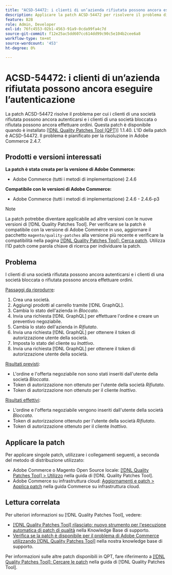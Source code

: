 ```yaml
---
title: "ACSD-54472: i clienti di un’azienda rifiutata possono ancora eseguire l’autenticazione"
description: Applicare la patch ACSD-54472 per risolvere il problema di Adobe Commerce, in cui i clienti di una società rifiutata possono ancora autenticarsi e i clienti di una società bloccata e rifiutata possono ancora effettuare ordini.
feature: B2B
role: Admin, Developer
exl-id: 76fc4553-02b1-4563-91a9-0cda99fa4c7d
source-git-commit: f12e25ac5dd607cc614dd99c90c5e104b2cee6a8
workflow-type: tm+mt
source-wordcount: '453'
ht-degree: 0%

---
```


# ACSD-54472: i clienti di un’azienda rifiutata possono ancora eseguire l’autenticazione

La patch ACSD-54472 risolve il problema per cui i clienti di una società rifiutata possono ancora autenticarsi e i clienti di una società bloccata o rifiutata possono ancora effettuare ordini. Questa patch è disponibile quando è installato [[!DNL Quality Patches Tool (QPT)]](/help/announcements/adobe-commerce-announcements/magento-quality-patches-released-new-tool-to-self-serve-quality-patches.md) 1.1.40. L’ID della patch è ACSD-54472. Il problema è pianificato per la risoluzione in Adobe Commerce 2.4.7.

## Prodotti e versioni interessati

**La patch è stata creata per la versione di Adobe Commerce:**

* Adobe Commerce (tutti i metodi di implementazione) 2.4.6

**Compatibile con le versioni di Adobe Commerce:**

* Adobe Commerce (tutti i metodi di implementazione) 2.4.6 - 2.4.6-p3

>[!NOTE]
>
>La patch potrebbe diventare applicabile ad altre versioni con le nuove versioni di [!DNL Quality Patches Tool]. Per verificare se la patch è compatibile con la versione di Adobe Commerce in uso, aggiornare il pacchetto `magento/quality-patches` alla versione più recente e verificare la compatibilità nella pagina [[!DNL Quality Patches Tool]: Cerca patch](https://experienceleague.adobe.com/tools/commerce-quality-patches/index.html). Utilizza l’ID patch come parola chiave di ricerca per individuare la patch.

## Problema

I clienti di una società rifiutata possono ancora autenticarsi e i clienti di una società bloccata o rifiutata possono ancora effettuare ordini.

<u>Passaggi da riprodurre</u>:

1. Crea una società.
1. Aggiungi prodotti al carrello tramite [!DNL GraphQL].
1. Cambia lo stato dell&#39;azienda in *Bloccato*.
1. Invia una richiesta [!DNL GraphQL] per effettuare l&#39;ordine e creare un preventivo negoziabile.
1. Cambia lo stato dell&#39;azienda in *Rifiutato*.
1. Invia una richiesta [!DNL GraphQL] per ottenere il token di autorizzazione utente della società.
1. Imposta lo stato del cliente su *Inattivo*.
1. Invia una richiesta [!DNL GraphQL] per ottenere il token di autorizzazione utente della società.

<u>Risultati previsti</u>:

* L&#39;ordine e l&#39;offerta negoziabile non sono stati inseriti dall&#39;utente della società *Bloccata*.
* Token di autorizzazione non ottenuto per l&#39;utente della società *Rifiutato*.
* Token di autorizzazione non ottenuto per il cliente *Inattivo*.

<u>Risultati effettivi</u>:

* L&#39;ordine e l&#39;offerta negoziabile vengono inseriti dall&#39;utente della società *Bloccata*.
* Token di autorizzazione ottenuto per l&#39;utente della società *Rifiutato*.
* Token di autorizzazione ottenuto per il cliente *Inattivo*.

## Applicare la patch

Per applicare singole patch, utilizzare i collegamenti seguenti, a seconda del metodo di distribuzione utilizzato:

* Adobe Commerce o Magento Open Source locale: [[!DNL Quality Patches Tool] > Utilizzo](https://experienceleague.adobe.com/docs/commerce-operations/tools/quality-patches-tool/usage.html) nella guida di [!DNL Quality Patches Tool].
* Adobe Commerce su infrastruttura cloud: [Aggiornamenti e patch > Applica patch](https://experienceleague.adobe.com/docs/commerce-cloud-service/user-guide/develop/upgrade/apply-patches.html) nella guida Commerce su infrastruttura cloud.

## Lettura correlata

Per ulteriori informazioni su [!DNL Quality Patches Tool], vedere:

* [[!DNL Quality Patches Tool] rilasciato: nuovo strumento per l&#39;esecuzione automatica di patch di qualità](/help/announcements/adobe-commerce-announcements/magento-quality-patches-released-new-tool-to-self-serve-quality-patches.md) nella Knowledge Base di supporto.
* [Verifica se la patch è disponibile per il problema di Adobe Commerce utilizzando  [!DNL Quality Patches Tool]](/help/support-tools/patches-available-in-qpt-tool/check-patch-for-magento-issue-with-magento-quality-patches.md) nella nostra knowledge base di supporto.

Per informazioni sulle altre patch disponibili in QPT, fare riferimento a [[!DNL Quality Patches Tool]: Cercare le patch](https://experienceleague.adobe.com/tools/commerce-quality-patches/index.html) nella guida di [!DNL Quality Patches Tool].
